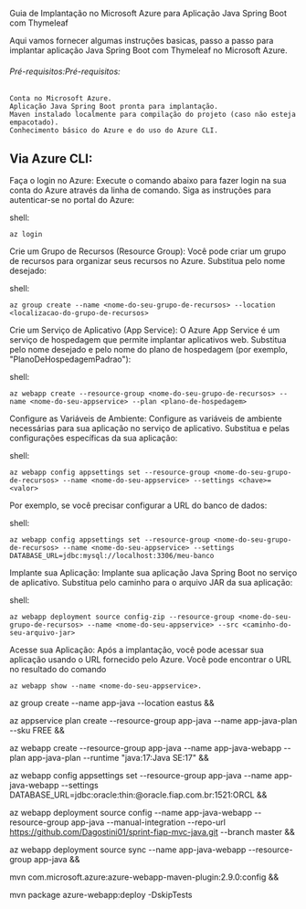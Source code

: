 Guia de Implantação no Microsoft Azure para Aplicação Java Spring Boot com Thymeleaf

Aqui vamos fornecer algumas instruções basicas, passo a passo para implantar aplicação Java Spring Boot com Thymeleaf no Microsoft Azure.

###### Pré-requisitos:Pré-requisitos:

    Conta no Microsoft Azure.
    Aplicação Java Spring Boot pronta para implantação.
    Maven instalado localmente para compilação do projeto (caso não esteja empacotado).
    Conhecimento básico do Azure e do uso do Azure CLI.

## Via Azure CLI:

Faça o login no Azure:
Execute o comando abaixo para fazer login na sua conta do Azure através da linha de comando. Siga as instruções para autenticar-se no portal do Azure:

shell:

```shell
az login
```

Crie um Grupo de Recursos (Resource Group):
Você pode criar um grupo de recursos para organizar seus recursos no Azure. Substitua <nome-do-seu-grupo-de-recursos> pelo nome desejado:

shell:

```shell
az group create --name <nome-do-seu-grupo-de-recursos> --location <localizacao-do-grupo-de-recursos>
```

Crie um Serviço de Aplicativo (App Service):
O Azure App Service é um serviço de hospedagem que permite implantar aplicativos web. Substitua <nome-do-seu-appservice> pelo nome desejado e <plano-de-hospedagem> pelo nome do plano de hospedagem (por exemplo, "PlanoDeHospedagemPadrao"):

shell:

```shell
az webapp create --resource-group <nome-do-seu-grupo-de-recursos> --name <nome-do-seu-appservice> --plan <plano-de-hospedagem>
```

Configure as Variáveis de Ambiente:
Configure as variáveis de ambiente necessárias para sua aplicação no serviço de aplicativo. Substitua <chave> e <valor> pelas configurações específicas da sua aplicação:

shell:

```shell
az webapp config appsettings set --resource-group <nome-do-seu-grupo-de-recursos> --name <nome-do-seu-appservice> --settings <chave>=<valor>
```

Por exemplo, se você precisar configurar a URL do banco de dados:

shell:

```shell
az webapp config appsettings set --resource-group <nome-do-seu-grupo-de-recursos> --name <nome-do-seu-appservice> --settings DATABASE_URL=jdbc:mysql://localhost:3306/meu-banco
```

Implante sua Aplicação:
Implante sua aplicação Java Spring Boot no serviço de aplicativo. Substitua <caminho-do-seu-arquivo-jar> pelo caminho para o arquivo JAR da sua aplicação:

shell:
```shell
az webapp deployment source config-zip --resource-group <nome-do-seu-grupo-de-recursos> --name <nome-do-seu-appservice> --src <caminho-do-seu-arquivo-jar>
```

Acesse sua Aplicação:
Após a implantação, você pode acessar sua aplicação usando o URL fornecido pelo Azure. Você pode encontrar o URL no resultado do comando 
```shell
az webapp show --name <nome-do-seu-appservice>.
```


az group create --name app-java --location eastus &&

az appservice plan create --resource-group app-java --name app-java-plan --sku FREE &&

az webapp create --resource-group app-java --name app-java-webapp --plan app-java-plan --runtime "java:17:Java SE:17" &&

az webapp config appsettings set --resource-group app-java --name app-java-webapp --settings DATABASE_URL=jdbc:oracle:thin:@oracle.fiap.com.br:1521:ORCL &&

az webapp deployment source config --name app-java-webapp --resource-group app-java --manual-integration --repo-url https://github.com/Dagostini01/sprint-fiap-mvc-java.git --branch master && 

az webapp deployment source sync --name app-java-webapp --resource-group app-java &&

mvn com.microsoft.azure:azure-webapp-maven-plugin:2.9.0:config && 

mvn package azure-webapp:deploy -DskipTests
